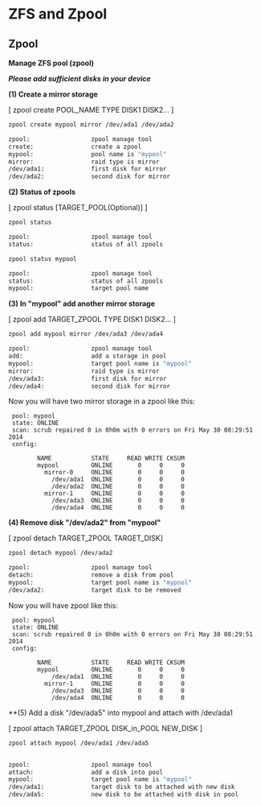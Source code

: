 # ZFS and Zpool
## Zpool
**Manage ZFS pool (zpool)**

***Please add sufficient disks in your device***

**(1) Create a mirror storage**

[ zpool create POOL_NAME TYPE DISK1 DISK2... ]

```bash
zpool create mypool mirror /dev/ada1 /dev/ada2

zpool:                 zpool manage tool
create:                create a zpool
mypool:                pool name is "mypool"   
mirror:                raid type is mirror
/dev/ada1:             first disk for mirror
/dev/ada2:             second disk for mirror
```

**(2) Status of zpools**

[ zpool status [TARGET_POOL(Optional)] ]

```bash
zpool status

zpool:                 zpool manage tool
status:                status of all zpools
```
```bash
zpool status mypool

zpool:                 zpool manage tool
status:                status of all zpools
mypool:                target pool name
```

**(3) In "mypool" add another mirror storage**

[ zpool add TARGET_ZPOOL TYPE DISK1 DISK2... ]

```bash
zpool add mypool mirror /dev/ada3 /dev/ada4

zpool:                 zpool manage tool
add:                   add a storage in pool
mypool:                target pool name is "mypool"   
mirror:                raid type is mirror
/dev/ada3:             first disk for mirror
/dev/ada4:             second disk for mirror
```

Now you will have two mirror storage in a zpool like this:
```
 pool: mypool
 state: ONLINE
 scan: scrub repaired 0 in 0h0m with 0 errors on Fri May 30 08:29:51 2014
 config:
 
        NAME           STATE     READ WRITE CKSUM
        mypool         ONLINE       0     0     0
          mirror-0     ONLINE       0     0     0
            /dev/ada1  ONLINE       0     0     0
            /dev/ada2  ONLINE       0     0     0
          mirror-1     ONLINE       0     0     0
            /dev/ada3  ONLINE       0     0     0
            /dev/ada4  ONLINE       0     0     0
```

**(4) Remove disk "/dev/ada2" from "mypool"**

[ zpool detach TARGET_ZPOOL TARGET_DISK]

```bash
zpool detach mypool /dev/ada2

zpool:                 zpool manage tool
detach:                remove a disk from pool
mypool:                target pool name is "mypool"
/dev/ada2:             target disk to be removed
```
Now you will have zpool like this:
```
 pool: mypool
 state: ONLINE
 scan: scrub repaired 0 in 0h0m with 0 errors on Fri May 30 08:29:51 2014
 config:
 
        NAME           STATE     READ WRITE CKSUM
        mypool         ONLINE       0     0     0
            /dev/ada1  ONLINE       0     0     0
          mirror-1     ONLINE       0     0     0
            /dev/ada3  ONLINE       0     0     0
            /dev/ada4  ONLINE       0     0     0
```

**(5) Add a disk "/dev/ada5" into mypool and attach with /dev/ada1

[ zpool attach TARGET_ZPOOL DISK_in_POOL NEW_DISK ]
```bash
zpool attach mypool /dev/ada1 /dev/ada5


zpool:                 zpool manage tool
attach:                add a disk into pool
mypool:                target pool name is "mypool"
/dev/ada1:             target disk to be attached with new disk
/dev/ada5:             new disk to be attached with disk in pool
```
